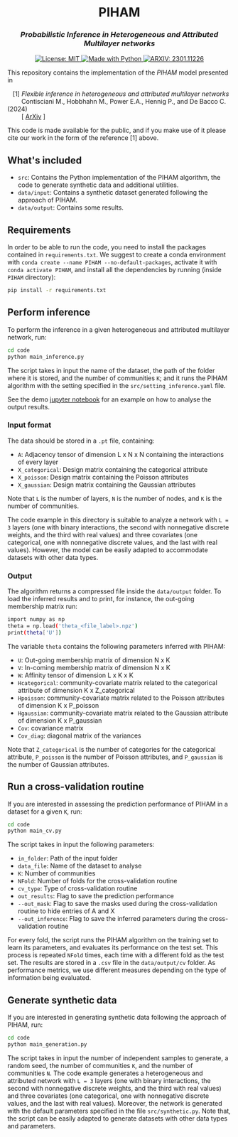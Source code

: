 <h1 align="center">
PIHAM <br/>  
</h1>

<h3 align="center">
<i>Probabilistic Inference in Heterogeneous and Attributed Multilayer networks</i>
</h3>

<p align="center">
<a href="https://github.com/mcontisc/PIHAM/blob/main/LICENSE" target="_blank">
<img alt="License: MIT" src=https://img.shields.io/badge/License-MIT-green>
</a>

<a href="https://www.python.org/" target="_blank">
<img alt="Made with Python" src="https://img.shields.io/badge/made%20with-python-1f425f.svg">
</a>

<a href="https://arxiv.org/abs/2405.20918" target="_blank">
<img alt="ARXIV: 2301.11226" src="https://img.shields.io/badge/arXiv-2405.20918-red.svg">
</a>

</p>

This repository contains the implementation of the <i>PIHAM</i> model presented in 

&nbsp;&nbsp; 
[1] <i> Flexible inference in heterogeneous and attributed multilayer networks</i><br/>
&nbsp;&nbsp;&nbsp;&nbsp;&nbsp;&nbsp;&nbsp; 
Contisciani M., Hobbhahn M., Power E.A., Hennig P., and De Bacco C. (2024)<br/>
&nbsp;&nbsp;&nbsp;&nbsp;&nbsp;&nbsp;&nbsp; 
[
        <a href="https://arxiv.org/abs/2405.20918" target="_blank">ArXiv</a>
]

This code is made available for the public, and if you make use of it please cite our work 
in the form of the reference [1] above.

<h2> What's included </h2>

- `src`: Contains the Python implementation of the PIHAM algorithm, the code to generate synthetic data and additional utilities.
- `data/input`: Contains a synthetic dataset generated following the approach of PIHAM. 
- `data/output`: Contains some results.

<h2> Requirements </h2>

In order to be able to run the code, you need to install the packages contained in `requirements.txt`. We suggest to create a conda environment with
`conda create --name PIHAM --no-default-packages`, activate it with `conda activate PIHAM`, and install all the dependencies by running (inside `PIHAM` directory):

```bash
pip install -r requirements.txt
```

<h2> Perform inference </h2>

To perform the inference in a given heterogeneous and attributed multilayer network, run:

```bash
cd code
python main_inference.py
```

The script takes in input the name of the dataset, the path of the folder where it is stored, and the number of communities `K`;
and it runs the PIHAM algorithm with the setting specified in the `src/setting_inference.yaml` file.

See the demo [jupyter notebook](https://github.com/mcontisc/PIHAM/blob/main/analyse_results.ipynb) for an example on how to analyse the output results.

### Input format
The data should be stored in a `.pt` file, containing:

- `A`: Adjacency tensor of dimension L x N x N containing the interactions of every layer
- `X_categorical`: Design matrix containing the categorical attribute 
- `X_poisson`: Design matrix containing the Poisson attributes
- `X_gaussian`: Design matrix containing the Gaussian attributes

Note that `L` is the number of layers, `N` is the number of nodes, and `K` is the number of communities.

The code example in this directory is suitable to analyze a network with `L = 3` layers (one with binary interactions, 
the second with nonnegative discrete weights, and the third with real values) and three covariates (one categorical, 
one with nonnegative discrete values, and the last with real values). However, the model can be easily adapted to accommodate datasets with other data types.

### Output
The algorithm returns a compressed file inside the `data/output` folder. To load the inferred results and to print, for instance, the out-going membership matrix run:

```bash
import numpy as np 
theta = np.load('theta_<file_label>.npz')
print(theta['U'])
```

The variable `theta` contains the following parameters inferred with PIHAM: 

- `U`: Out-going membership matrix of dimension N x K
- `V`: In-coming membership matrix of dimension N x K
- `W`: Affinity tensor of dimension L x K x K
- `Hcategorical`: community-covariate matrix related to the categorical attribute of dimension K x Z_categorical
- `Hpoisson`: community-covariate matrix related to the Poisson attributes of dimension K x P_poisson
- `Hgaussian`: community-covariate matrix related to the Gaussian attribute of dimension K x P_gaussian
- `Cov`: covariance matrix
- `Cov_diag`: diagonal matrix of the variances

Note that `Z_categorical` is the number of categories for the categorical attribute, `P_poisson` is the number of Poisson attributes, and `P_gaussian` is the number of Gaussian attributes.

<h2> Run a cross-validation routine </h2>

If you are interested in assessing the prediction performance of PIHAM in a dataset for a given `K`, run:

```bash
cd code
python main_cv.py
```

The script takes in input the following parameters:

- `in_folder`: Path of the input folder
- `data_file`: Name of the dataset to analyse
- `K`: Number of communities 
- `NFold`: Number of folds for the cross-validation routine
- `cv_type`: Type of cross-validation routine
- `out_results`: Flag to save the prediction performance
- `--out_mask`: Flag to save the masks used during the cross-validation routine to hide entries of A and X
- `--out_inference`: Flag to save the inferred parameters during the cross-validation routine

For every fold, the script runs the PIHAM algorithm on the training set to learn its parameters, 
and evaluates its performance on the test set. This process is repeated `NFold` times, 
each time with a different fold as the test set. The results are stored in a `.csv` file in the `data/output/cv` folder.
As performance metrics, we use different measures depending on the type of information being evaluated.

<h2> Generate synthetic data </h2>
If you are interested in generating synthetic data following the approach of PIHAM, run:

```bash
cd code
python main_generation.py
```

The script takes in input the number of independent samples to generate, a random seed, the number of communities `K`,
and the number of communities `N`. The code example generates a heterogeneous and attributed network with `L = 3` layers (one with binary interactions, 
the second with nonnegative discrete weights, and the third with real values) and three covariates (one categorical, 
one with nonnegative discrete values, and the last with real values). Moreover, the network is generated with the default parameters specified in the file `src/synthetic.py`.
Note that, the script can be easily adapted to generate datasets with other data types and parameters.



 

